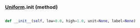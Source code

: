 ### [Uniform](Uniform.md).__init__ (method)


```py

def __init__(self, low=0.0, high=1.0, unit=None, label=None)

```


